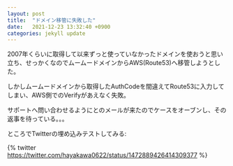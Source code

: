 ```yaml
---
layout: post
title:  "ドメイン移管に失敗した"
date:   2021-12-23 13:32:40 +0900
categories: jekyll update
---
```


2007年くらいに取得して以来ずっと使っていなかったドメインを使おうと思い立ち、せっかくなのでムームードメインからAWS(Route53)へ移管しようとした。

しかしムームードメインから取得したAuthCodeを間違えてRoute53に入力してしまい、AWS側でのVerifyがあえなく失敗。

サポートへ問い合わせるようにとのメールが来たのでケースをオーブンし、その返事を待っている。。。

ところでTwitterの埋め込みテストしてみる:

{% twitter https://twitter.com/hayakawa0622/status/1472889426414309377 %}
